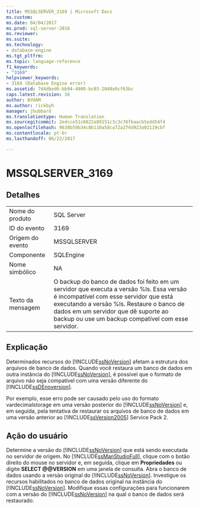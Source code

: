 ```yaml
---
title: MSSQLSERVER_3169 | Microsoft Docs
ms.custom: 
ms.date: 04/04/2017
ms.prod: sql-server-2016
ms.reviewer: 
ms.suite: 
ms.technology:
- database-engine
ms.tgt_pltfrm: 
ms.topic: language-reference
f1_keywords:
- "3169"
helpviewer_keywords:
- 3169 (Database Engine error)
ms.assetid: 7d4dbed6-bb94-4908-bc03-2040a9cf63bc
caps.latest.revision: 16
author: BYHAM
ms.author: rickbyh
manager: jhubbard
ms.translationtype: Human Translation
ms.sourcegitcommit: 2edcce51c6822a89151c3c3c76fbaacb5edd54f4
ms.openlocfilehash: 9638b59b34c8b110a5dca72a274d923a02119cbf
ms.contentlocale: pt-br
ms.lasthandoff: 06/22/2017

---
```

# <a name="mssqlserver3169"></a>MSSQLSERVER_3169
  
## <a name="details"></a>Detalhes  
  
|||  
|-|-|  
|Nome do produto|SQL Server|  
|ID do evento|3169|  
|Origem do evento|MSSQLSERVER|  
|Componente|SQLEngine|  
|Nome simbólico|NA|  
|Texto da mensagem|O backup do banco de dados foi feito em um servidor que executa a versão %ls. Essa versão é incompatível com esse servidor que está executando a versão %ls. Restaure o banco de dados em um servidor que dê suporte ao backup ou use um backup compatível com esse servidor.|  
  
## <a name="explanation"></a>Explicação  
Determinados recursos do [!INCLUDE[ssNoVersion](../../includes/ssnoversion-md.md)] afetam a estrutura dos arquivos de banco de dados. Quando você restaura um banco de dados em outra instância do [!INCLUDE[ssNoVersion](../../includes/ssnoversion-md.md)], é possível que o formato de arquivo não seja compatível com uma versão diferente do [!INCLUDE[ssDEnoversion](../../includes/ssdenoversion-md.md)].  
  
Por exemplo, esse erro pode ser causado pelo uso do formato vardecimalstorage em uma versão posterior do [!INCLUDE[ssNoVersion](../../includes/ssnoversion-md.md)] e, em seguida, pela tentativa de restaurar os arquivos de banco de dados em uma versão anterior ao [!INCLUDE[ssVersion2005](../../includes/ssversion2005-md.md)] Service Pack 2.  
  
## <a name="user-action"></a>Ação do usuário  
Determine a versão do [!INCLUDE[ssNoVersion](../../includes/ssnoversion-md.md)] que está sendo executada no servidor de origem. No [!INCLUDE[ssManStudioFull](../../includes/ssmanstudiofull-md.md)], clique com o botão direito do mouse no servidor e, em seguida, clique em **Propriedades** ou digite **SELECT @@VERSION** em uma janela de consulta. Abra o banco de dados usando a versão original do [!INCLUDE[ssNoVersion](../../includes/ssnoversion-md.md)]. Investigue os recursos habilitados no banco de dados original na instância do [!INCLUDE[ssNoVersion](../../includes/ssnoversion-md.md)]. Modifique essas configurações para funcionarem com a versão do [!INCLUDE[ssNoVersion](../../includes/ssnoversion-md.md)] na qual o banco de dados será restaurado.  
  

